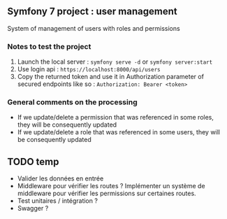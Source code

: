 ## Symfony 7 project : user management

System of management of users with roles and permissions

### Notes to test the project
1. Launch the local server : `symfony serve -d` or `symfony server:start`
2. Use login api : `https://localhost:8000/api/users`
3. Copy the returned token and use it in Authorization parameter of secured endpoints like so : `Authorization: Bearer <token>`

### General comments on the processing
- If we update/delete a permission that was referenced in some roles, they will be consequently updated
- If we update/delete a role that was referenced in some users, they will be consequently updated

## TODO temp
- Valider les données en entrée
- Middleware pour vérifier les routes ? 
    Implémenter un système de middleware pour vérifier les permissions sur certaines routes.
- Test unitaires / intégration ?
- Swagger ?